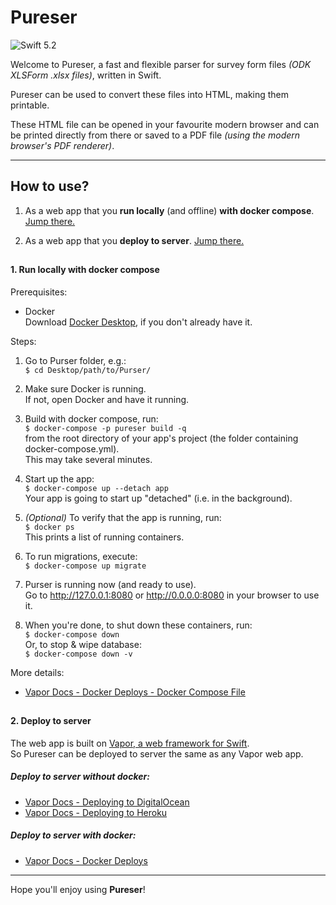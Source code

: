 # Pureser


![Swift 5.2](https://img.shields.io/badge/swift-5.2-red.svg?style=flat)


Welcome to Pureser, a fast and flexible parser for survey form files *(ODK XLSForm .xlsx files)*, written in Swift. 

Pureser can be used to convert these files into HTML, making them printable.

These HTML file can be opened in your favourite modern browser and can be printed directly from there or saved to a PDF file *(using the modern browser's PDF renderer)*.


--------------------
## How to use?

1. As a web app that you **run locally** (and offline) **with docker compose**. [Jump there.](#1-run-locally-with-docker-compose)

2. As a web app that you **deploy to server**. [Jump there.](#2-deploy-to-server)

##
#### 1. Run locally with docker compose

Prerequisites:

- Docker \
Download [Docker Desktop](https://www.docker.com/products/docker-desktop), if you don't already have it.

Steps:

1. Go to Purser folder, e.g.: \
`$ cd Desktop/path/to/Purser/`

2. Make sure Docker is running. \
If not, open Docker and have it running.

3. Build with docker compose, run: \
`$ docker-compose -p pureser build -q` \
from the root directory of your app's project (the folder containing docker-compose.yml). \
This may take several minutes.

4. Start up the app: \
`$ docker-compose up --detach app` \
Your app is going to start up "detached" (i.e. in the background).

5. *(Optional)* To verify that the app is running, run: \
`$ docker ps` \
This prints a list of running containers.

6. To run migrations, execute: \
`$ docker-compose up migrate`

7. Purser is running now (and ready to use). \
Go to http://127.0.0.1:8080 or http://0.0.0.0:8080 in your browser to use it.

8. When you're done, to shut down these containers, run: \
`$ docker-compose down` \
Or, to stop & wipe database: \
`$ docker-compose down -v`

More details:

- [Vapor Docs - Docker Deploys - Docker Compose File](https://docs.vapor.codes/4.0/deploy/docker/#docker-compose-file)

##
#### 2. Deploy to server

The web app is built on [Vapor, a web framework for Swift](https://vapor.codes). \
So Pureser can be deployed to server the same as any Vapor web app.

##### Deploy to server without docker:

- [Vapor Docs - Deploying to DigitalOcean](https://docs.vapor.codes/4.0/deploy/digital-ocean/)
- [Vapor Docs - Deploying to Heroku](https://docs.vapor.codes/4.0/deploy/heroku/)

##### Deploy to server with docker:

- [Vapor Docs - Docker Deploys](https://docs.vapor.codes/4.0/deploy/docker/)


--------------------

Hope you'll enjoy using **Pureser**!
